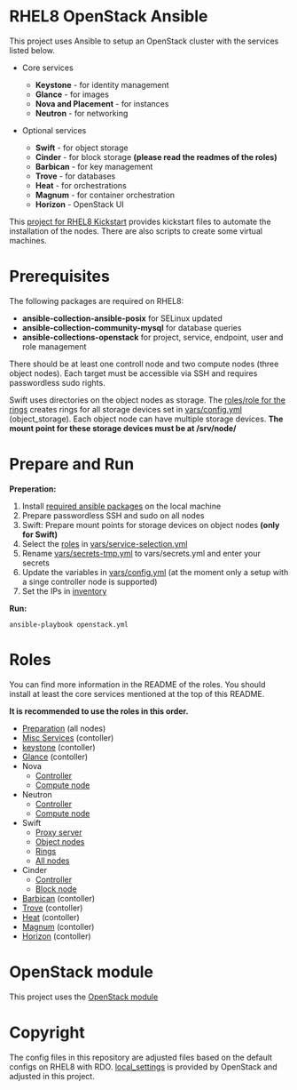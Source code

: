 # RHEL8 OpenStack Ansible

This project uses Ansible to setup an OpenStack cluster with the services listed below. 

- Core services

    - **Keystone** - for identity management
    - **Glance** - for images
    - **Nova and Placement** - for instances
    - **Neutron** - for networking
- Optional services

    - **Swift** - for object storage
    - **Cinder** - for block storage **(please read the readmes of the roles)**
    - **Barbican** - for key management
    - **Trove** - for databases
    - **Heat** - for orchestrations
    - **Magnum** - for container orchestration
    - **Horizon** - OpenStack UI

This [project for RHEL8 Kickstart](https://github.com/baroxx/rhel8-kickstart) provides kickstart files to automate the installation of the nodes. There are also scripts to create some virtual machines.

# Prerequisites

The following packages are required on RHEL8:

- **ansible-collection-ansible-posix** for SELinux updated
- **ansible-collection-community-mysql** for database queries
- **ansible-collections-openstack** for project, service, endpoint, user and role management

There should be at least one controll node and two compute nodes (three object nodes). Each target must be accessible via SSH and requires passwordless sudo rights.

Swift uses directories on the object nodes as storage. The [roles/role for the rings](roles/swift_rings) creates rings for all storage devices set in [vars/config.yml](vars/config.yml) (object_storage). Each object node can have multiple storage devices. **The mount point for these storage devices must be at /srv/node/**

# Prepare and Run

**Preperation:**

1. Install [required ansible packages](#prerequisites) on the local machine
1. Prepare passwordless SSH and sudo on all nodes
1. Swift: Prepare mount points for storage devices on object nodes **(only for Swift)** 
1. Select the [roles](#roles) in [vars/service-selection.yml](vars/service-selection.yml)
1. Rename [vars/secrets-tmp.yml](vars/secrets-tmp.yml) to vars/secrets.yml and enter your secrets
1. Update the variables in [vars/config.yml](vars/config.yml) (at the moment only a setup with a singe controller node is supported)
1. Set the IPs in [inventory](inventory)

**Run:**

 ```
ansible-playbook openstack.yml
 ```

# Roles

You can find more information in the README of the roles. You should install at least the core services mentioned at the top of this README. 

**It is recommended to use the roles in this order.**

- [Preparation](roles/prepare) (all nodes)
- [Misc Services](roles/misc) (contoller)
- [keystone](roles/keystone) (contoller)
- [Glance](roles/glance) (contoller)
- Nova
    - [Controller](roles/nova_controll)
    - [Compute node](roles/nova_compute)
- Neutron
    - [Controller](roles/neutron_controll)
    - [Compute node](roles/neutron_compute)
- Swift
    - [Proxy server](roles/swift_proxy)
    - [Object nodes](roles/swift_object)
    - [Rings](roles/swift_rings)
    - [All nodes](roles/swift_all_nodes)
- Cinder
    - [Controller](roles/cinder_controll)
    - [Block node](roles/cinter_block)
- [Barbican](roles/barbican) (contoller)
- [Trove](roles/trove) (contoller)
- [Heat](roles/heat) (contoller)
- [Magnum](roles/magnum) (contoller)
- [Horizon](roles/Horizon) (contoller)

# OpenStack module

This project uses the [OpenStack module](https://docs.ansible.com/ansible/latest/collections/openstack/cloud/index.html)

# Copyright

The config files in this repository are adjusted files based on the default configs on RHEL8 with RDO. [local_settings](roles/horizon/templates/local_settings.j2) is provided by OpenStack and adjusted in this project.